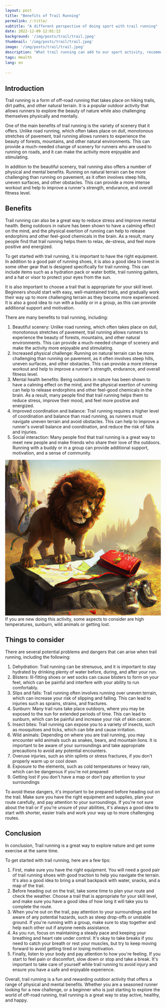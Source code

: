 ```yaml
---
layout: post
title: "Benefits of Trail Running"
permalink: /:title/
subtitle: "A different perspective of doing sport with trail running"
date: 2022-12-09 12:01:13
background: '/img/posts/trail/trail.jpeg'
thumbnail: '/img/posts/trail/trail.jpeg'
image: '/img/posts/trail/trail.jpeg'
description: "What trail running can add to our sport activity, recommendations and other aspects to take into account"
tags: Health
lang: en

---
```


## Introduction

<div class="text-article">
Trail running is a form of off-road running that takes place on hiking trails, dirt paths, and other natural terrain. It
is a popular outdoor activity that allows runners to explore the beauty of nature while also challenging themselves
physically and mentally.</div>


One of the main benefits of trail running is the variety of scenery that it offers. Unlike road running, which often
takes place on dull, monotonous stretches of pavement, trail running allows runners to experience the beauty of forests,
mountains, and other natural environments. This can provide a much-needed change of scenery for runners who are used to
running on roads, and it can make the activity more enjoyable and stimulating.

In addition to the beautiful scenery, trail running also offers a number of physical and mental benefits. Running on
natural terrain can be more challenging than running on pavement, as it often involves steep hills, uneven surfaces, and
other obstacles. This can provide a more intense workout and help to improve a runner's strength, endurance, and overall
fitness level.

## Benefits

Trail running can also be a great way to reduce stress and improve mental health. Being outdoors in nature has been
shown to have a calming effect on the mind, and the physical exertion of running can help to release endorphins and
other feel-good chemicals in the brain. As a result, many people find that trail running helps them to relax, de-stress,
and feel more positive and energized.

To get started with trail running, it is important to have the right equipment. In addition to a good pair of running
shoes, it is also a good idea to invest in some other gear that is designed specifically for trail running. This can
include items such as a hydration pack or water bottle, trail running gaiters, and a hat or visor to protect your eyes
from the sun.

It is also important to choose a trail that is appropriate for your skill level. Beginners should start with easy,
well-maintained trails, and gradually work their way up to more challenging terrain as they become more experienced. It
is also a good idea to run with a buddy or in a group, as this can provide additional support and motivation.

There are many benefits to trail running, including:

1. Beautiful scenery: Unlike road running, which often takes place on dull, monotonous stretches of pavement, trail
   running allows runners to experience the beauty of forests, mountains, and other natural environments. This can
   provide a much-needed change of scenery and make the activity more enjoyable and stimulating.
2. Increased physical challenge: Running on natural terrain can be more challenging than running on pavement, as it
   often involves steep hills, uneven surfaces, and other obstacles. This can provide a more intense workout and help to
   improve a runner's strength, endurance, and overall fitness level.
3. Mental health benefits: Being outdoors in nature has been shown to have a calming effect on the mind, and the
   physical exertion of running can help to release endorphins and other feel-good chemicals in the brain. As a result,
   many people find that trail running helps them to reduce stress, improve their mood, and feel more positive and
   energized.
4. Improved coordination and balance: Trail running requires a higher level of coordination and balance than road
   running, as runners must navigate uneven terrain and avoid obstacles. This can help to improve a runner's overall
   balance and coordination, and reduce the risk of falls and injuries.
5. Social interaction: Many people find that trail running is a great way to meet new people and make friends who share
   their love of the outdoors. Running with a buddy or in a group can provide additional support, motivation, and a
   sense of community.

<p>
    <img class="img-fluid" src="/img/posts/trail/lost.jpeg" alt="Dangers of Trail Running">
    <span class="caption text-muted">If you are new doing this activity, some aspects to consider are high temperatures, sunburn, wild animals or getting lost.</span>
</p>

## Things to consider

There are several potential problems and dangers that can arise when trail running, including the following:

1. Dehydration: Trail running can be strenuous, and it is important to stay hydrated by drinking plenty of water before,
   during, and after your run.
2. Blisters: Ill-fitting shoes or wet socks can cause blisters to form on your feet, which can be painful and interfere
   with your ability to run comfortably.
3. Slips and falls: Trail running often involves running over uneven terrain, which can increase your risk of slipping
   and falling. This can lead to injuries such as sprains, strains, and fractures.
4. Sunburn: Many trail runs take place outdoors, where you may be exposed to the sun for extended periods of time. This
   can lead to sunburn, which can be painful and increase your risk of skin cancer.
5. Insect bites: Trail running can expose you to a variety of insects, such as mosquitoes and ticks, which can bite and
   cause irritation.
6. Wild animals: Depending on where you are trail running, you may encounter wild animals such as snakes, bears, and
   mountain lions. It is important to be aware of your surroundings and take appropriate precautions to avoid any
   potential encounters.
7. Overuse injuries, such as shin splints or stress fractures, if you don't properly warm up or cool down
8. Exposure to the elements, such as cold temperatures or heavy rain, which can be dangerous if you're not prepared
9. Getting lost if you don't have a map or don't pay attention to your surroundings

To avoid these dangers, it's important to be prepared before heading out on the trail. Make sure you have the right
equipment and supplies, plan your route carefully, and pay attention to your surroundings. If you're not sure about the
trail or if you're unsure of your abilities, it's always a good idea to start with shorter, easier trails and work your
way up to more challenging routes.

## Conclusion

In conclusion, Trail running is a great way to explore nature and get some exercise at the same time.

To get started with trail running, here are a few tips:

1. First, make sure you have the right equipment. You will need a good pair of trail running shoes with good traction to
   help you navigate the terrain. It's also a good idea to bring a small backpack with water, snacks, and a map of the
   trail.
2. Before heading out on the trail, take some time to plan your route and check the weather. Choose a trail that is
   appropriate for your skill level, and make sure you have a good idea of how long it will take you to complete the
   route.
3. When you're out on the trail, pay attention to your surroundings and be aware of any potential hazards, such as steep
   drop-offs or unstable ground. If you're running with a group, make sure to stay together and help each other out if
   anyone needs assistance.
4. As you run, focus on maintaining a steady pace and keeping your breathing and heart rate under control. It's okay to
   take breaks if you need to catch your breath or rest your muscles, but try to keep moving forward to avoid getting
   tired or losing motivation.
5. Finally, listen to your body and pay attention to how you're feeling. If you start to feel pain or discomfort, slow
   down or stop and take a break. It's important to take care of yourself while trail running to avoid injury and ensure
   you have a safe and enjoyable experience.

Overall, trail running is a fun and rewarding outdoor activity that offers a range of physical and mental benefits.
Whether you are a seasoned runner looking for a new challenge, or a beginner who is just starting to explore the world
of off-road running, trail running is a great way to stay active, healthy, and happy.